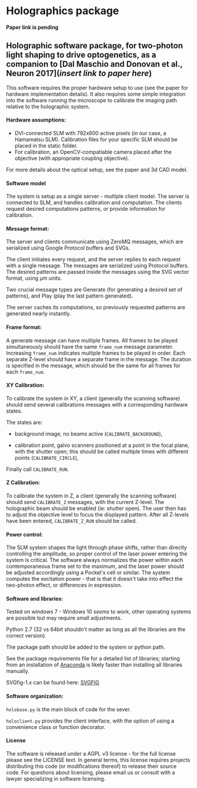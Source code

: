 # Holographics package

**Paper link is pending**

## Holographic software package, for two-photon light shaping to drive optogenetics, as a companion to [Dal Maschio and Donovan et al., Neuron 2017](*insert link to paper here*)

This software requires the proper hardware setup to use (see the paper for hardware implementation details).
It also requires some simple integration into the software running the microscope to calibrate the imaging path relative to the holographic system.
  
#### Hardware assumptions:
* DVI-connected SLM with 792x600 active pixels (in our case, a Hamamatsu SLM). Calibration files for your specific SLM should be placed in the static folder.
* For calibration, an OpenCV-compatiable camera placed after the objective (with appropriate coupling objective).

For more details about the optical setup, see the paper and 3d CAD model.
   
#### Software model
The system is setup as a single server - multiple client model.  The server is connected to SLM, and handles calibration and computation. The clients request desired computations patterns, or provide information for calibration.
   
#### Message format:
The server and clients communicate using ZeroMQ messages, which are serialized using Google Protocol buffers and SVGs.

The client initiates every request, and the server replies to each request with a single message.
The messages are serialized using Protocol buffers.  The desired patterns are passed inside the messages using the SVG vector format, using μm units.

Two crucial message types are Generate (for generating a desired set of patterns), and Play (play the last pattern generated).

The server caches its computations, so previously requested patterns are generated nearly instantly.
   
#### Frame format:
A generate message can have multiple frames.  All frames to be played simultaneously should have the same `frame_num` message parameter.
Increasing `frame_num` indicates multiple frames to be played in order.
Each separate Z-level should have a separate frame in the message. The duration is specified in the message, which should be the same for all frames for each `frame_num`.
   
#### XY Calibration:
To calibrate the system in XY, a client (generally the scanning software) should send several calibrations messages with a corresponding hardware states.

The states are:

* background image, no beams active (`CALIBRATE_BACKGROUND`),

* calibration point, galvo scanners positioned at a point in the focal plane, with the shutter open; this should be called multiple times with different points (`CALIBRATE_CIRCLE`),

Finally call `CALIBRATE_RUN`.

#### Z Calibration:
To calibrate the system in Z, a client (generally the scanning software) should send `CALIBRATE_Z` messages, with the current Z-level. The holographic beam should be enabled (ie: shutter open). The user then has to adjust the objective level to focus the displayed pattern. After all Z-levels have been entered, `CALIBRATE_Z_RUN` should be called.

#### Power control:
The SLM system shapes the light through phase shifts, rather than directly controlling the amplitude, so proper control of the laser power entering the system is critical.  The software always normalizes the power within each contemporaneous frame set to the maximum, and the laser power should be adjusted accordingly using a Pockel's cell or similar. The system computes the excitation power - that is that it doesn't take into effect the two-photon effect, or differences in expression. 

#### Software and libraries:
Tested on windows 7 - Windows 10 *seems* to work, other operating systems are possible but may require small adjustments.

Python 2.7 (32 vs 64bit shouldn't matter as long as all the libraries are the correct version).

The package path should be added to the system or python path. 

See the package requirements file for a detailed list of libraries; starting from an installation of [Anaconda](https://www.continuum.io/downloads) is likely faster than installing all libraries manually.

SVGfig-1.x can be found here: [SVGFIG](https://github.com/jpivarski/svgfig/tree/master/svgfig-1.x)
    
#### Software organization:
`holobase.py` is the main block of code for the sever.

`holoclient.py` provides the client interface, with the option of using a convenience class or function decorator.
    
#### License
The software is released under a AGPL v3 license - for the full license please see the LICENSE text. 
In general terms, this license requires projects distributing this code (or modifications thereof) to release their source code.
For questions about licensing, please email us or consult with a lawyer specializing in software licensing. 
    
   
    
    